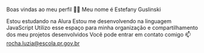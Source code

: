 Boas vindas ao meu perfil 💙💙
Meu nome é Estefany Guslinski

Estou estudando na Alura
Estou me desenvolvendo na linguagem JavaScript
Utilizo esse espaço para minha organização e compartilhamento dos meu projetos desenvolvidos
Você pode entrar em contato comigo 📫
rocha.luzia@escola.pr.gov.br 
